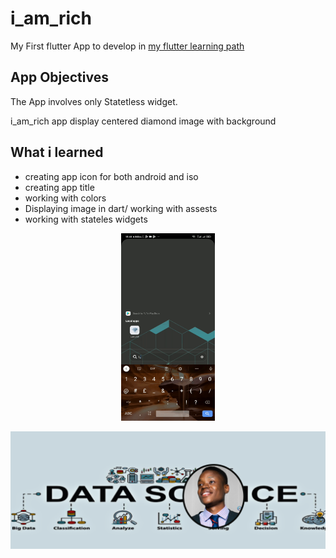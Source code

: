 # i_am_rich

My First flutter App to develop in [my flutter learning path](https://github.com/Tonyloyt/My_flutter_path)

## App Objectives
The App involves only Statetless widget.

i_am_rich app display centered diamond image  with background

## What i learned

- creating app icon for both android and iso
- creating app title 
- working with colors
- Displaying image in dart/ working with assests
- working with stateles widgets

<!-- ![Finished App](https://github.com/Tonyloyt/My_flutter_path/tree/main/images/iamrich.gif) -->
<center> <img src="https://github.com/Tonyloyt/My_flutter_path/blob/main/images/iamrich.gif" width="150" height="300"/> </center>




<!-- ![End Banner](https://github.com/Tonyloyt/My_flutter_path/tree/main/images/profile bunner.png) -->
![End Banner](https://github.com/Tonyloyt/My_flutter_path/blob/main/images/profile%20banner.png)


